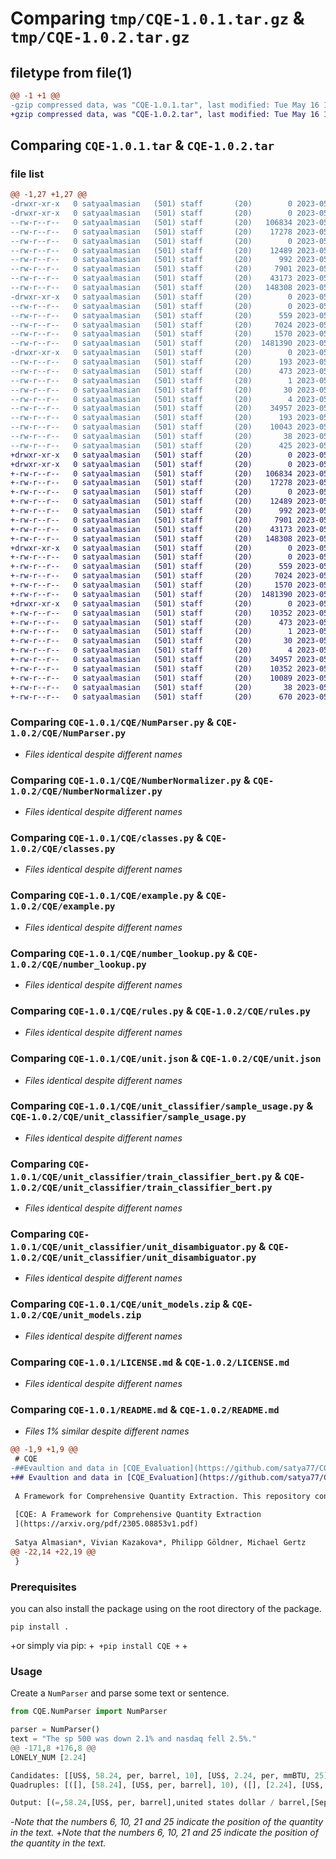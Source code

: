 # Comparing `tmp/CQE-1.0.1.tar.gz` & `tmp/CQE-1.0.2.tar.gz`

## filetype from file(1)

```diff
@@ -1 +1 @@
-gzip compressed data, was "CQE-1.0.1.tar", last modified: Tue May 16 11:15:22 2023, max compression
+gzip compressed data, was "CQE-1.0.2.tar", last modified: Tue May 16 11:29:56 2023, max compression
```

## Comparing `CQE-1.0.1.tar` & `CQE-1.0.2.tar`

### file list

```diff
@@ -1,27 +1,27 @@
-drwxr-xr-x   0 satyaalmasian   (501) staff       (20)        0 2023-05-16 11:15:22.101512 CQE-1.0.1/
-drwxr-xr-x   0 satyaalmasian   (501) staff       (20)        0 2023-05-16 11:15:22.096695 CQE-1.0.1/CQE/
--rw-r--r--   0 satyaalmasian   (501) staff       (20)   106834 2023-05-15 13:17:03.000000 CQE-1.0.1/CQE/NumParser.py
--rw-r--r--   0 satyaalmasian   (501) staff       (20)    17278 2023-05-14 12:56:44.000000 CQE-1.0.1/CQE/NumberNormalizer.py
--rw-r--r--   0 satyaalmasian   (501) staff       (20)        0 2023-05-10 11:20:18.000000 CQE-1.0.1/CQE/__init__.py
--rw-r--r--   0 satyaalmasian   (501) staff       (20)    12489 2023-05-15 13:17:03.000000 CQE-1.0.1/CQE/classes.py
--rw-r--r--   0 satyaalmasian   (501) staff       (20)      992 2023-05-15 13:22:43.000000 CQE-1.0.1/CQE/example.py
--rw-r--r--   0 satyaalmasian   (501) staff       (20)     7901 2023-05-14 12:56:44.000000 CQE-1.0.1/CQE/number_lookup.py
--rw-r--r--   0 satyaalmasian   (501) staff       (20)    43173 2023-05-15 15:19:41.000000 CQE-1.0.1/CQE/rules.py
--rw-r--r--   0 satyaalmasian   (501) staff       (20)   148308 2023-05-10 11:20:18.000000 CQE-1.0.1/CQE/unit.json
-drwxr-xr-x   0 satyaalmasian   (501) staff       (20)        0 2023-05-16 11:15:22.100711 CQE-1.0.1/CQE/unit_classifier/
--rw-r--r--   0 satyaalmasian   (501) staff       (20)        0 2023-05-10 11:20:18.000000 CQE-1.0.1/CQE/unit_classifier/__init__.py
--rw-r--r--   0 satyaalmasian   (501) staff       (20)      559 2023-05-10 11:20:18.000000 CQE-1.0.1/CQE/unit_classifier/sample_usage.py
--rw-r--r--   0 satyaalmasian   (501) staff       (20)     7024 2023-05-11 07:08:00.000000 CQE-1.0.1/CQE/unit_classifier/train_classifier_bert.py
--rw-r--r--   0 satyaalmasian   (501) staff       (20)     1570 2023-05-11 11:07:05.000000 CQE-1.0.1/CQE/unit_classifier/unit_disambiguator.py
--rw-r--r--   0 satyaalmasian   (501) staff       (20)  1481390 2023-05-11 11:08:19.000000 CQE-1.0.1/CQE/unit_models.zip
-drwxr-xr-x   0 satyaalmasian   (501) staff       (20)        0 2023-05-16 11:15:22.099712 CQE-1.0.1/CQE.egg-info/
--rw-r--r--   0 satyaalmasian   (501) staff       (20)      193 2023-05-16 11:15:22.000000 CQE-1.0.1/CQE.egg-info/PKG-INFO
--rw-r--r--   0 satyaalmasian   (501) staff       (20)      473 2023-05-16 11:15:22.000000 CQE-1.0.1/CQE.egg-info/SOURCES.txt
--rw-r--r--   0 satyaalmasian   (501) staff       (20)        1 2023-05-16 11:15:22.000000 CQE-1.0.1/CQE.egg-info/dependency_links.txt
--rw-r--r--   0 satyaalmasian   (501) staff       (20)       30 2023-05-16 11:15:22.000000 CQE-1.0.1/CQE.egg-info/requires.txt
--rw-r--r--   0 satyaalmasian   (501) staff       (20)        4 2023-05-16 11:15:22.000000 CQE-1.0.1/CQE.egg-info/top_level.txt
--rw-r--r--   0 satyaalmasian   (501) staff       (20)    34957 2023-05-12 10:54:06.000000 CQE-1.0.1/LICENSE.md
--rw-r--r--   0 satyaalmasian   (501) staff       (20)      193 2023-05-16 11:15:22.101168 CQE-1.0.1/PKG-INFO
--rw-r--r--   0 satyaalmasian   (501) staff       (20)    10043 2023-05-16 11:08:15.000000 CQE-1.0.1/README.md
--rw-r--r--   0 satyaalmasian   (501) staff       (20)       38 2023-05-16 11:15:22.101561 CQE-1.0.1/setup.cfg
--rw-r--r--   0 satyaalmasian   (501) staff       (20)      425 2023-05-11 09:47:02.000000 CQE-1.0.1/setup.py
+drwxr-xr-x   0 satyaalmasian   (501) staff       (20)        0 2023-05-16 11:29:56.569381 CQE-1.0.2/
+drwxr-xr-x   0 satyaalmasian   (501) staff       (20)        0 2023-05-16 11:29:56.564696 CQE-1.0.2/CQE/
+-rw-r--r--   0 satyaalmasian   (501) staff       (20)   106834 2023-05-15 13:17:03.000000 CQE-1.0.2/CQE/NumParser.py
+-rw-r--r--   0 satyaalmasian   (501) staff       (20)    17278 2023-05-14 12:56:44.000000 CQE-1.0.2/CQE/NumberNormalizer.py
+-rw-r--r--   0 satyaalmasian   (501) staff       (20)        0 2023-05-10 11:20:18.000000 CQE-1.0.2/CQE/__init__.py
+-rw-r--r--   0 satyaalmasian   (501) staff       (20)    12489 2023-05-15 13:17:03.000000 CQE-1.0.2/CQE/classes.py
+-rw-r--r--   0 satyaalmasian   (501) staff       (20)      992 2023-05-15 13:22:43.000000 CQE-1.0.2/CQE/example.py
+-rw-r--r--   0 satyaalmasian   (501) staff       (20)     7901 2023-05-14 12:56:44.000000 CQE-1.0.2/CQE/number_lookup.py
+-rw-r--r--   0 satyaalmasian   (501) staff       (20)    43173 2023-05-15 15:19:41.000000 CQE-1.0.2/CQE/rules.py
+-rw-r--r--   0 satyaalmasian   (501) staff       (20)   148308 2023-05-10 11:20:18.000000 CQE-1.0.2/CQE/unit.json
+drwxr-xr-x   0 satyaalmasian   (501) staff       (20)        0 2023-05-16 11:29:56.568738 CQE-1.0.2/CQE/unit_classifier/
+-rw-r--r--   0 satyaalmasian   (501) staff       (20)        0 2023-05-10 11:20:18.000000 CQE-1.0.2/CQE/unit_classifier/__init__.py
+-rw-r--r--   0 satyaalmasian   (501) staff       (20)      559 2023-05-10 11:20:18.000000 CQE-1.0.2/CQE/unit_classifier/sample_usage.py
+-rw-r--r--   0 satyaalmasian   (501) staff       (20)     7024 2023-05-11 07:08:00.000000 CQE-1.0.2/CQE/unit_classifier/train_classifier_bert.py
+-rw-r--r--   0 satyaalmasian   (501) staff       (20)     1570 2023-05-11 11:07:05.000000 CQE-1.0.2/CQE/unit_classifier/unit_disambiguator.py
+-rw-r--r--   0 satyaalmasian   (501) staff       (20)  1481390 2023-05-11 11:08:19.000000 CQE-1.0.2/CQE/unit_models.zip
+drwxr-xr-x   0 satyaalmasian   (501) staff       (20)        0 2023-05-16 11:29:56.567885 CQE-1.0.2/CQE.egg-info/
+-rw-r--r--   0 satyaalmasian   (501) staff       (20)    10352 2023-05-16 11:29:56.000000 CQE-1.0.2/CQE.egg-info/PKG-INFO
+-rw-r--r--   0 satyaalmasian   (501) staff       (20)      473 2023-05-16 11:29:56.000000 CQE-1.0.2/CQE.egg-info/SOURCES.txt
+-rw-r--r--   0 satyaalmasian   (501) staff       (20)        1 2023-05-16 11:29:56.000000 CQE-1.0.2/CQE.egg-info/dependency_links.txt
+-rw-r--r--   0 satyaalmasian   (501) staff       (20)       30 2023-05-16 11:29:56.000000 CQE-1.0.2/CQE.egg-info/requires.txt
+-rw-r--r--   0 satyaalmasian   (501) staff       (20)        4 2023-05-16 11:29:56.000000 CQE-1.0.2/CQE.egg-info/top_level.txt
+-rw-r--r--   0 satyaalmasian   (501) staff       (20)    34957 2023-05-12 10:54:06.000000 CQE-1.0.2/LICENSE.md
+-rw-r--r--   0 satyaalmasian   (501) staff       (20)    10352 2023-05-16 11:29:56.569104 CQE-1.0.2/PKG-INFO
+-rw-r--r--   0 satyaalmasian   (501) staff       (20)    10089 2023-05-16 11:17:07.000000 CQE-1.0.2/README.md
+-rw-r--r--   0 satyaalmasian   (501) staff       (20)       38 2023-05-16 11:29:56.569440 CQE-1.0.2/setup.cfg
+-rw-r--r--   0 satyaalmasian   (501) staff       (20)      670 2023-05-16 11:29:19.000000 CQE-1.0.2/setup.py
```

### Comparing `CQE-1.0.1/CQE/NumParser.py` & `CQE-1.0.2/CQE/NumParser.py`

 * *Files identical despite different names*

### Comparing `CQE-1.0.1/CQE/NumberNormalizer.py` & `CQE-1.0.2/CQE/NumberNormalizer.py`

 * *Files identical despite different names*

### Comparing `CQE-1.0.1/CQE/classes.py` & `CQE-1.0.2/CQE/classes.py`

 * *Files identical despite different names*

### Comparing `CQE-1.0.1/CQE/example.py` & `CQE-1.0.2/CQE/example.py`

 * *Files identical despite different names*

### Comparing `CQE-1.0.1/CQE/number_lookup.py` & `CQE-1.0.2/CQE/number_lookup.py`

 * *Files identical despite different names*

### Comparing `CQE-1.0.1/CQE/rules.py` & `CQE-1.0.2/CQE/rules.py`

 * *Files identical despite different names*

### Comparing `CQE-1.0.1/CQE/unit.json` & `CQE-1.0.2/CQE/unit.json`

 * *Files identical despite different names*

### Comparing `CQE-1.0.1/CQE/unit_classifier/sample_usage.py` & `CQE-1.0.2/CQE/unit_classifier/sample_usage.py`

 * *Files identical despite different names*

### Comparing `CQE-1.0.1/CQE/unit_classifier/train_classifier_bert.py` & `CQE-1.0.2/CQE/unit_classifier/train_classifier_bert.py`

 * *Files identical despite different names*

### Comparing `CQE-1.0.1/CQE/unit_classifier/unit_disambiguator.py` & `CQE-1.0.2/CQE/unit_classifier/unit_disambiguator.py`

 * *Files identical despite different names*

### Comparing `CQE-1.0.1/CQE/unit_models.zip` & `CQE-1.0.2/CQE/unit_models.zip`

 * *Files identical despite different names*

### Comparing `CQE-1.0.1/LICENSE.md` & `CQE-1.0.2/LICENSE.md`

 * *Files identical despite different names*

### Comparing `CQE-1.0.1/README.md` & `CQE-1.0.2/README.md`

 * *Files 1% similar despite different names*

```diff
@@ -1,9 +1,9 @@
 # CQE
-##Evaultion and data in [CQE_Evaluation](https://github.com/satya77/CQE_Evaluation).
+## Evaultion and data in [CQE_Evaluation](https://github.com/satya77/CQE_Evaluation).
 
 A Framework for Comprehensive Quantity Extraction. This repository contains code for the paper:
 
 [CQE: A Framework for Comprehensive Quantity Extraction
 ](https://arxiv.org/pdf/2305.08853v1.pdf)
 
 Satya Almasian*, Vivian Kazakova*, Philipp Göldner, Michael Gertz  
@@ -22,14 +22,19 @@
 }
 ```
 ### Prerequisites
 you can also install the package using on the root directory of the package.
 ```
 pip install .
 ```
+or simply via pip:
+```
+pip install CQE
+```
+
 ### Usage
 Create a `NumParser` and parse some text or sentence.
 ```python
 from CQE.NumParser import NumParser
 
 parser = NumParser()
 text = "The sp 500 was down 2.1% and nasdaq fell 2.5%."
@@ -171,8 +176,8 @@
 LONELY_NUM [2.24]
 
 Candidates: [[US$, 58.24, per, barrel, 10], [US$, 2.24, per, mmBTU, 25], [19, cents, 6], [10.4, cents, 21]]
 Quadruples: [([], [58.24], [US$, per, barrel], 10), ([], [2.24], [US$, per, mmBTU], 25), ([], [19], [cents], 6), ([], [10.4], [cents], 21)]
 
 Output: [(=,58.24,[US$, per, barrel],united states dollar / barrel,[September, crude, contract]), (=,2.24,[US$, per, mmBTU],united states dollar / mmBTU,[September, natural, gas, contract]), (=,19.0,[cents],cent,[September, crude, contract]), (=,10.4,[cents],cent,[September, natural, gas, contract])]
 ```
-_Note that the numbers 6, 10, 21 and 25 indicate the position of the quantity in the text._
+_Note that the numbers 6, 10, 21 and 25 indicate the position of the quantity in the text._
```

